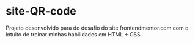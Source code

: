 # site-QR-code
Projeto desenvolvido para do desafio do site frontendmentor.com com o intuito de treinar minhas habilidades em HTML + CSS

